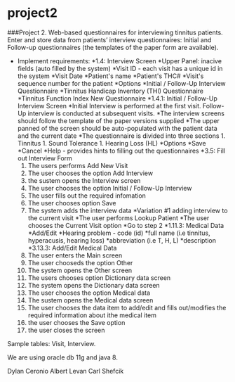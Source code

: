 # project2

###Project 2. 
Web-based questionnaires for interviewing tinnitus patients.
Enter and store data from patients’ interview questionnaires: Initial and Follow-up questionnaires (the templates of the paper form are available). 
- Implement requirements: 
*1.4: Interview Screen
    *Upper Panel: inacive fields (auto filled by the system)
        *Visit ID - each visit has a unique id in the system
        *Visit Date
        *Patient's name
        *Patient's THC#
        *Visit's sequence number for the patient
    *Options
        *Initial / Follow-Up Interview Questionnaire
        *Tinnitus Handicap Inventory (THI) Questionnaire
        *Tinnitus Function Index New Questionnaire
*1.4.1: Initial / Follow-Up Interview Screen
    *Initial Interview is performed at the first visit. Follow-Up interview is conducted at subsequent visits.
        *The interview screens should follow the template of the paper versions supplied
    *The upper panned of the screen should be auto-populated with the patient data and the current date
    *The questionnaire is divided into three sections
        1. Tinnitus
        1. Sound Tolerance
        1. Hearing Loss (HL)
    *Options
        *Save
        *Cancel
        *Help - provides hints to filling out the questionnaires
*3.5: Fill out Interview Form
    1. The users performs Add New Visit
    1. The user chooses the option Add Interview
    1. the sustem opens the Interview screen
    1. The user chooses the option Initial / Follow-Up Interview
    1. The user fills out the required infomation
    1. The user chooses option Save
    1. The system adds the interview data
    *Variation #1 adding interview to the current visit
        *The user performs Lookup Patient
        *The user chooses the Current Visit option
        *Go to step 2
*1.11.3: Medical Data
    *Add/Edit 
        *Hearing problem - code (id)
        *full name (i.e tinnitus, hyperacusis, hearing loss)
        *abbreviation (i.e T, H, L)
        *description
*3.13.3: Add/Edit Medical Data
    1. The user enters the Main screen
    1. The user chooseds the option Other
    1. The system opens the Other screen
    1. The users chooses option Dictionary data screen
    1. The system opens the Dictionary data screen
    1. The user chooses the option Medical data
    1. The sustem opens the Medical data screen
    1. The user chooses the data item to add/edit and fills out/modifies the required information about ithe medical item
    1. the user chooses the Save option
    1. the user closes the screen



Sample tables: Visit, Interview.

We are using oracle db 11g and java 8. 

Dylan Ceronio
Albert Levan
Carl Shefcik

